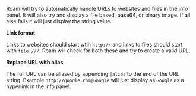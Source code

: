 Roam will try to automatically handle URLs to websites and files in the info panel.  It will also try and display a file based, base64, or binary image.  If all else fails it will just display the string value.

**Link format** 

Links to websites should start wtih `http://` and links to files should start with `file:///`. Roam will check for both these and try to create a valid URL.

**Replace URL with alias**

The full URL can be aliased by appending `|alias` to the end of the URL string.  Example `http://google.com|Google` will just display as `Google` as a hyperlink in the info panel.
